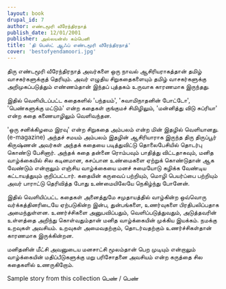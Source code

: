 ```yaml
---
layout: book
drupal_id: 7
author: எண்டமூரி வீரேந்திரநாத்
publish_date: 12/01/2001
publisher: அல்லயன்ஸ் கம்பெனி
title: 'தி பெஸ்ட் ஆஃப் எண்டமூரி வீரேந்திரநாத்'
cover: 'bestofyendamoori.jpg'
---
```

திரு எண்டமூரி வீரேந்திரநாத் அவர்களை ஒரு நாவல் ஆசிரியராகத்தான் தமிழ் வாசகர்களுக்குத் தெரியும். அவர் எழுதிய சிறுகதைகளையும் தமிழ் வாசகர்களுக்கு அறிமுகப்படுத்தும் எண்ணம்தான் இந்தப் புத்தகம் உருவாக காரணமாக இருந்தது.

இதில் வெளியிடப்பட்ட கதைகளில் 'பந்தயம்', 'சுவாமிநாதனின் போட்டோ', 'பெண்களுக்கு மட்டும்' என்ற கதைகள் குங்குமச் சிமிழிலும், 'மன்னித்து விடு சுப்ரியா' என்ற கதை கணையாழிலும் வெளிவந்தன.

'ஒரு சனிக்கிழமை இரவு' என்ற சிறுகதை அம்பலம் என்ற மின் இதழில் வெளியானது. (e-magazine) அந்தச் சமயம் அம்பலம் இதழின் ஆசிரியாராக இருந்த திரு திருப்பூர் கிருஷ்ணன் அவர்கள் அந்தக் கதையை படித்துவிட்டு தொலைபேசியில் தொடர்பு கொண்டு பேசினார். அந்தக் கதை தன்னை ரொம்பவும் பாதித்து விட்டதாகவும், மனித வாழ்க்கையில் சில கடினமான, கசப்பான உண்மைகளை ஏற்றுக் கொண்டுதான் ஆக வேண்டும் என்றாலும் எஞ்சிய வாழ்க்கையை மனச் சுமையோடு கழிக்க வேண்டிய கட்டாயத்துயும் குறிப்பட்டார். கதையின் கருவைப் பற்றியும், மொழி பெயர்ப்பை பற்றியும் அவர் பாராட்டு தெரிவித்த போது உண்மையிலேயே நெகிழ்ந்து போனேன்.

இதில் வெளியிப்பட்ட கதைகள் அனைத்துமே சமுதாயத்தில் வாழ்கின்ற ஒவ்வொரு வர்க்கத்தினரிடையே ஏற்படுகின்ற இன்ப, துன்பங்களை, உணர்வுகளை பிரதிபலிப்பதாக அமைந்துள்ளன. உணர்ச்சிகளை அனுபவிப்பதும், வெளிப்படுத்துவதும், அடுத்தவரின் உள்ளத்தை அறிந்து கொள்வதும்தான் மனித வாழ்க்கையின் முக்கிய இயக்கம். நமக்கு உறவுகள் அவசியம். உறவுகள் அமைவதற்கும், தொடர்வதற்கும் உணர்ச்சிகள்தான் காரணமாக இருக்கின்றன.

மனிதனின் மீட்சி அவனுடைய மனசாட்சி மூலம்தான் பெற முடியும் என்றாலும் வாழ்க்கையின் மதிப்பீடுகளுக்கு மறு பரிசோதனை அவசியம் என்ற கருத்தை சில கதைகளில் உணருகிறோம்.

Sample story from this collection பெண் / பெண்
